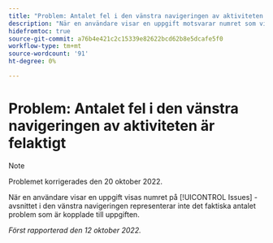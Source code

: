```yaml
---
title: "Problem: Antalet fel i den vänstra navigeringen av aktiviteten är felaktigt"
description: "När en användare visar en uppgift motsvarar numret som visas i avsnittet Problem i den vänstra navigeringen inte det faktiska antalet problem som är kopplade till uppgiften."
hidefromtoc: true
source-git-commit: a76b4e421c2c15339e82622bcd62b8e5dcafe5f0
workflow-type: tm+mt
source-wordcount: '91'
ht-degree: 0%

---
```



# Problem: Antalet fel i den vänstra navigeringen av aktiviteten är felaktigt

>[!NOTE]
>
>Problemet korrigerades den 20 oktober 2022.

När en användare visar en uppgift visas numret på [!UICONTROL Issues] -avsnittet i den vänstra navigeringen representerar inte det faktiska antalet problem som är kopplade till uppgiften.

_Först rapporterad den 12 oktober 2022._


